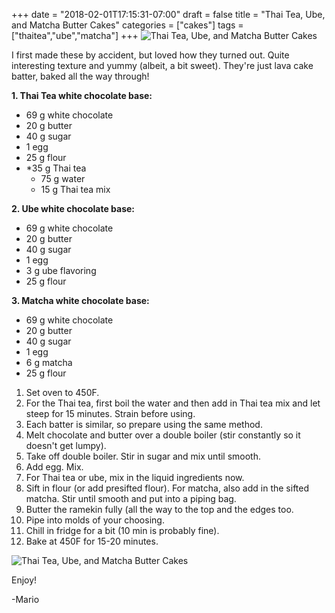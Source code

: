 +++
date = "2018-02-01T17:15:31-07:00"
draft = false
title = "Thai Tea, Ube, and Matcha Butter Cakes"
categories = ["cakes"]
tags = ["thaitea","ube","matcha"]
+++
![Thai Tea, Ube, and Matcha Butter Cakes](https://farm8.staticflickr.com/7866/32518498297_78ca04438c_c.jpg)

I first made these by accident, but loved how they turned out. Quite interesting texture and yummy (albeit, a bit sweet). They're just lava cake batter, baked all the way through!

**1. Thai Tea white chocolate base:**  

- 69 g white chocolate
- 20 g butter
- 40 g sugar
- 1 egg
- 25 g flour
- *35 g Thai tea
    -  75 g water
    -  15 g Thai tea mix  

**2. Ube white chocolate base:**  

- 69 g white chocolate
- 20 g butter
- 40 g sugar
- 1 egg
- 3 g ube flavoring
- 25 g flour  

**3. Matcha white chocolate base:**  

- 69 g white chocolate
- 20 g butter
- 40 g sugar
- 1 egg
- 6 g matcha
- 25 g flour  

1. Set oven to 450F. 
2. For the Thai tea, first boil the water and then add in Thai tea mix and let steep for 15 minutes. Strain before using.
3. Each batter is similar, so prepare using the same method.
4. Melt chocolate and butter over a double boiler (stir constantly so it doesn't get lumpy).
5. Take off double boiler. Stir in sugar and mix until smooth.
6. Add egg. Mix.
7. For Thai tea or ube, mix in the liquid ingredients now. 
8. Sift in flour (or add presifted flour). For matcha, also add in the sifted matcha. Stir until smooth and put into a piping bag.
9. Butter the ramekin fully (all the way to the top and the edges too.
10. Pipe into molds of your choosing.
11. Chill in fridge for a bit (10 min is probably fine). 
12. Bake at 450F for 15-20 minutes.

![Thai Tea, Ube, and Matcha Butter Cakes](https://farm1.staticflickr.com/964/41086557595_8a16250c45_c.jpg)

Enjoy!

-Mario